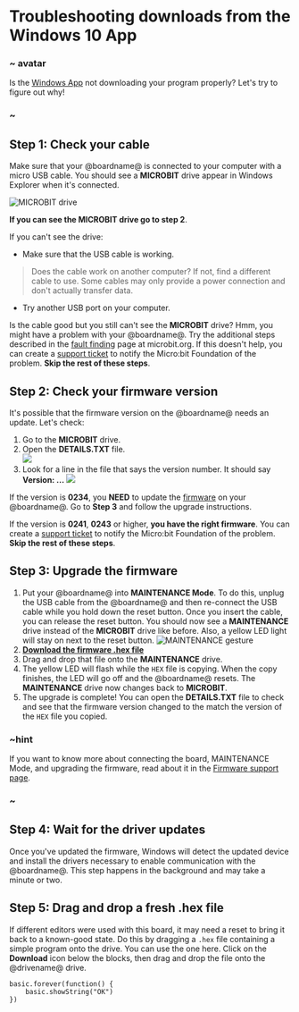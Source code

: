 # Troubleshooting downloads from the Windows 10 App

### ~ avatar

Is the [Windows App](https://www.microsoft.com/store/apps/9pjc7sv48lcx) not downloading your program properly? Let's try to figure out why!

### ~

## Step 1: Check your cable

Make sure that your @boardname@ is connected to your computer with a micro USB cable. You should see a **MICROBIT** drive appear in Windows Explorer when it's connected. 

![MICROBIT drive](/static/mb/device/windows-microbit-drive.png)

**If you can see the MICROBIT drive go to step 2**.

If you can't see the drive:
* Make sure that the USB cable is working.
>Does the cable work on another computer? If not, find a different cable to use. Some cables may only provide a power connection and don't actually transfer data.
* Try another USB port on your computer.

Is the cable good but you still can't see the **MICROBIT** drive? Hmm, you might have a problem with your @boardname@. Try the additional steps described in the [fault finding](https://support.microbit.org/support/solutions/articles/19000024000-fault-finding-with-a-micro-bit) page at microbit.org. If this doesn't help, you can create a [support ticket](https://support.microbit.org/support/tickets/new) to notify the Micro:bit Foundation of the problem. **Skip the rest of these steps**.

## Step 2: Check your firmware version

It's possible that the firmware version on the @boardname@ needs an update. Let's check:

1. Go to the **MICROBIT** drive.
2. Open the **DETAILS.TXT** file.<br/>
![](/static/mb/device/mb-drive-contents.jpg)<br/>
3. Look for a line in the file that says the version number. It should say **Version: \.\.\.**
![](/static/mb/device/details-txt.jpg)<br/>

If the version is **0234**, you **NEED** to update the [firmware](/device/firmware) on your @boardname@. Go to **Step 3** and follow the upgrade instructions.

If the version is **0241**, **0243** or higher, **you have the right firmware**. You can create a [support ticket](https://support.microbit.org/support/tickets/new) to notify the Micro:bit Foundation of the problem. **Skip the rest of these steps**.

## Step 3: Upgrade the firmware

1. Put your @boardname@ into **MAINTENANCE Mode**. To do this, unplug the USB cable from the @boardname@ and then re-connect the USB cable while you hold down the reset button. Once you insert the cable, you can release the reset button. You should now see a **MAINTENANCE** drive instead of the **MICROBIT** drive like before. Also, a yellow LED light will stay on next to the reset button.
![MAINTENANCE gesture](/static/mb/device/maintenance.gif)
2. **[Download the firmware .hex file](https://support.microbit.org/helpdesk/attachments/19008095092)**
3. Drag and drop that file onto the **MAINTENANCE** drive.
4. The yellow LED will flash while the `HEX` file is copying. When the copy finishes, the LED will go off and the @boardname@ resets. The **MAINTENANCE** drive now changes back to **MICROBIT**.
5. The upgrade is complete! You can open the **DETAILS.TXT** file to check and see that the firmware version changed to the match the version of the `HEX` file you copied.

### ~hint

If you want to know more about connecting the board, MAINTENANCE Mode, and upgrading the firmware, read about it in the [Firmware support page](https://support.microbit.org/support/solutions/articles/19000019131-how-to-upgrade-the-firmware-on-the-micro-bit).

### ~

## Step 4: Wait for the driver updates

Once you've updated the firmware, Windows will detect the updated device and install the drivers necessary to enable communication with the @boardname@. This step happens in the background and may take a minute or two.

## Step 5: Drag and drop a fresh .hex file

If different editors were used with this board, it may need a reset to bring it back to a known-good state. Do this by dragging a ``.hex`` file containing a simple program onto the drive. You can use the one here. Click on the **Download** icon below the blocks, then drag and drop the file onto the @drivename@ drive.

```blocks
basic.forever(function() {
    basic.showString("OK")
})
```
